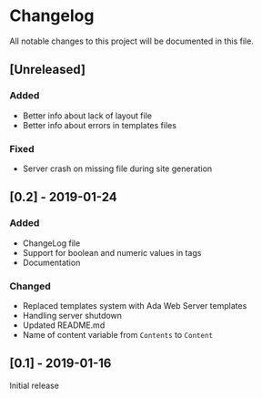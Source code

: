 # Changelog
All notable changes to this project will be documented in this file.

## [Unreleased]

### Added
- Better info about lack of layout file
- Better info about errors in templates files

### Fixed
- Server crash on missing file during site generation

## [0.2] - 2019-01-24

### Added
- ChangeLog file
- Support for boolean and numeric values in tags
- Documentation

### Changed
- Replaced templates system with Ada Web Server templates
- Handling server shutdown
- Updated README.md
- Name of content variable from `Contents` to `Content`

## [0.1] - 2019-01-16
Initial release
